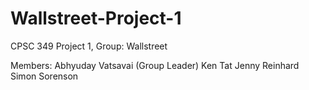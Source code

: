 # Wallstreet-Project-1
CPSC 349 Project 1, Group: Wallstreet

Members:
Abhyuday Vatsavai (Group Leader)
Ken Tat
Jenny Reinhard
Simon Sorenson
